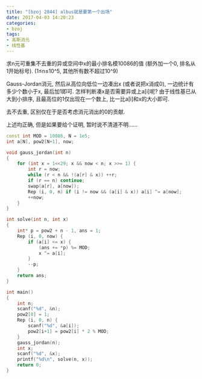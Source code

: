 ```yaml
---
title: "[bzoj 2844] albus就是要第一个出场"
date: 2017-04-03 14:20:23
categories:
- bzoj
tags:
- 高斯消元
- 线性基
---
```

求n元可重集不去重的异或空间中x的最小排名模10086的值 (额外加一个0, 排名从1开始标号). (1&le;n&le;10^5, 其他所有数不超过10^9)
<!--more-->
Gauss-Jordan消元, 然后从高位向低位一边凑出x (或者说把x消成0), 一边统计有多少个数小于x, 最后加1即可. 怎样判断凑x是否需要异或上a[i]呢? 由于线性基已从大到小排序, 且最高位的1仅出现在一个数上, 比一比a[i]和x的大小即可.

去不去重, 区别仅在于是否考虑消元消出的0的贡献.

上述均正确, 但是如果要给个证明, 暂时说不清道不明......

```cpp
const int MOD = 10086, N = 1e5;
int a[N], pow2[N+1], now;

void gauss_jordan(int n)
{
	for (int x = 1<<29; x && now < n; x >>= 1) {
		int r = now;
		while (r < n && !(a[r] & x)) ++r;
		if (r == n) continue;
		swap(a[r], a[now]);
		Rep (i, 0, n) if (i != now && (a[i] & x)) a[i] ^= a[now];
		++now;
	}
}

int solve(int n, int x)
{
	int* p = pow2 + n - 1, ans = 1;
	Rep (i, 0, now) {
		if (a[i] <= x) {
			(ans += *p) %= MOD;
			x ^= a[i];
		}
		--p;
	}
	return ans;
}

int main()
{
	int n;
	scanf("%d", &n);
	pow2[0] = 1;
	Rep (i, 0, n) {
		scanf("%d", &a[i]);
		pow2[i+1] = pow2[i] * 2 % MOD;
	}
	gauss_jordan(n);
	int x;
	scanf("%d", &x);
	printf("%d\n", solve(n, x));
	return 0;
}
```